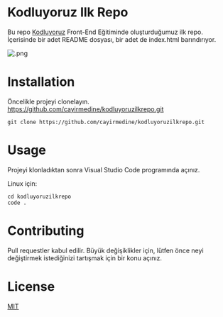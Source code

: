 # Kodluyoruz Ilk Repo
Bu repo [Kodluyoruz](https://www.kodluyoruz.org) Front-End Eğitiminde oluşturduğumuz ilk repo. İçerisinde bir adet README dosyası, bir adet de index.html barındırıyor.

![.png](https://i.hizliresim.com/P9TtsT.png)

# Installation
Öncelikle projeyi clonelayın. https://github.com/cayirmedine/kodluyoruzilkrepo.git
``` 
git clone https://github.com/cayirmedine/kodluyoruzilkrepo.git
``` 

# Usage
Projeyi klonladıktan sonra Visual Studio Code programında açınız.

Linux için:
```
cd kodluyoruzilkrepo
code .
```

# Contributing 
Pull requestler kabul edilir. Büyük değişiklikler için, lütfen önce neyi değiştirmek istediğinizi tartışmak için bir konu açınız.

# License
[MIT](https://choosealicense.com/licenses/mit/)

